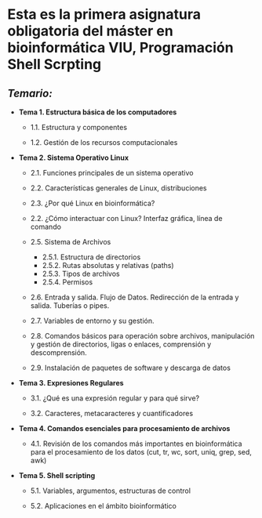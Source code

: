 # Esta es la primera asignatura obligatoria del máster en bioinformática VIU, Programación Shell Scrpting

## ***Temario:***

* **Tema 1. Estructura básica de los computadores**

    * 1.1. Estructura y componentes

    * 1.2. Gestión de los recursos computacionales

* **Tema 2. Sistema Operativo Linux**

    * 2.1. Funciones principales de un sistema operativo

    * 2.2. Características generales de Linux, distribuciones

    * 2.3. ¿Por qué Linux en bioinformática?

    * 2.2. ¿Cómo interactuar con Linux? Interfaz gráfica, línea de comando

    * 2.5. Sistema de Archivos
        * 2.5.1. Estructura de directorios
        * 2.5.2. Rutas absolutas y relativas (paths)
        * 2.5.3. Tipos de archivos
        * 2.5.4. Permisos

    * 2.6. Entrada y salida. Flujo de Datos. Redirección de la entrada y salida. Tuberías o pipes.

    * 2.7. Variables de entorno y su gestión.

    * 2.8. Comandos básicos para operación sobre archivos, manipulación y gestión de directorios, ligas o enlaces, comprensión y descomprensión.

     * 2.9. Instalación de paquetes de software y descarga de datos 

* **Tema 3. Expresiones Regulares**

    * 3.1. ¿Qué es una expresión regular y para qué sirve?

    * 3.2. Caracteres, metacaracteres y cuantificadores

* **Tema 4. Comandos esenciales para procesamiento de archivos**

    * 4.1. Revisión de los comandos más importantes en bioinformática para el procesamiento de los datos (cut, tr, wc, sort, uniq, grep, sed, awk)

* **Tema 5. Shell scripting**

    * 5.1. Variables, argumentos, estructuras de control
    
    * 5.2. Aplicaciones en el ámbito bioinformático
